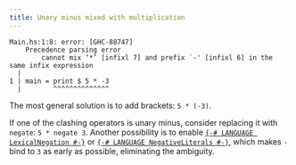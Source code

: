 ```yaml
---
title: Unary minus mixed with multiplication
---
```


```
Main.hs:1:8: error: [GHC-88747]
    Precedence parsing error
        cannot mix ‘*’ [infixl 7] and prefix `-' [infixl 6] in the same infix expression
  |
1 | main = print $ 5 * -3
  |        ^^^^^^^^^^^^^^
```

The most general solution is to add brackets: `5 * (-3)`.

If one of the clashing operators is unary minus, consider replacing it with `negate`: `5 * negate 3`. Another possibility is to enable [`{-# LANGUAGE LexicalNegation #-}`](https://ghc.gitlab.haskell.org/ghc/doc/users_guide/exts/lexical_negation.html) or [`{-# LANGUAGE NegativeLiterals #-}`](https://ghc.gitlab.haskell.org/ghc/doc/users_guide/exts/negative_literals.html), which makes `-` bind to `3` as early as possible, eliminating the ambiguity.
